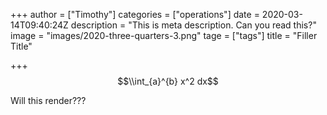 +++
author = ["Timothy"]
categories = ["operations"]
date = 2020-03-14T09:40:24Z
description = "This is meta description. Can you read this?"
image = "images/2020-three-quarters-3.png"
tage = ["tags"]
title = "Filler Title"


+++
$$\\int_{a}^{b} x^2 dx$$

Will this render???